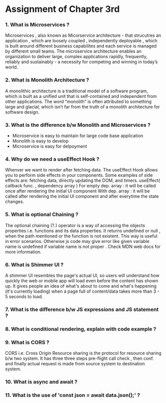 # Assignment of Chapter 3rd

### 1. What is Microservices ?
<p> Microservices , also known as Micorservice architecture - that strucutres an application , which are loosely coupled , 
    independently deployable , which is built around different business capabilites and each service is managed by different small teams. The microservice architecture enables an organization to deliver large, complex applications rapidly, frequently, reliably and sustainably - a necessity for competing and winning in today’s world. </p>

### 2. What is Monolith Architecture ?
<p> A monolithic architecture is a traditional model of a software program, which is built as a unified unit that is self-contained and independent from other applications. The word “monolith” is often attributed to something large and glacial, which isn’t far from the truth of a monolith architecture for software design. </p>

### 3. What is the difference b/w Monolith and Microservices ?
<ul>
    <li> Microservice is easy to maintain for large code base application </li>
    <li> Monolith is easy to develop</li>
    <li> Microservice is easy for delpoyment </li>
</ul>

### 4. Why do we need a useEffect Hook ?
<p> Whenver we want to render after fetching data. The useEffect Hook allows you to perform side effects in your components. Some examples of side effects are: fetching data, directly updating the DOM, and timers.
useEffect( callback func. , dependency array )
For empty dep. array : it will be called once after rendering the initial UI component
With dep. array      : it will be called after rendering the initial UI component and after everytime the state changes.
</p>

### 5. What is optional Chaining ?
<p> The optional chaining (?.) operator is a way of accessing the objects properties i.e. functions and its data properties.
    It returns undefined or null , when the path mentioned or the function is not existent. This way is useful in error scenarios. Otherwise js code may give error like given variable name is undefined if variable name is not proper . Check MDN web docs for more information. 
</p>

### 6. What is Shimmer UI ?
<p> A shimmer UI resembles the page's actual UI, so users will understand how quickly the web or mobile app will load even before the content has shown up. It gives people an idea of what's about to come and what's happening (it's currently loading) when a page full of content/data takes more than 3 - 5 seconds to load.
</p>

### 7. What is the difference b/w JS expressions and JS statement ?
### 8. What is conditional rendering, explain with code example ?
### 9. What is CORS ?
<p> CORS i.e. Cross Origin Resource sharing is the protocol for resource sharing b/w two system. It has three three steps 
    pre-flight call check , then conf. and finally actual request is made from source system to destination system.
</p>

### 10. What is async and await ?
### 11. What is the use of 'const json = await data.json();' ?
 
